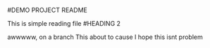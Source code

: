 #DEMO PROJECT README

This is simple reading file
#HEADING 2

awwwww, on a branch
This about to cause
I hope this isnt problem